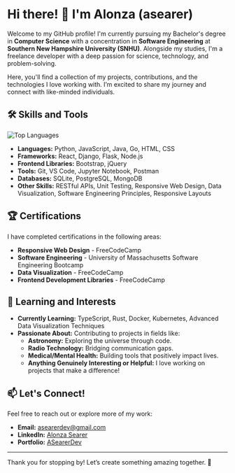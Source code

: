 # Hi there! 👋 I'm Alonza (asearer)

Welcome to my GitHub profile! I'm currently pursuing my Bachelor's degree in **Computer Science** with a concentration in **Software Engineering** at **Southern New Hampshire University (SNHU)**. Alongside my studies, I'm a freelance developer with a deep passion for science, technology, and problem-solving.

Here, you'll find a collection of my projects, contributions, and the technologies I love working with. I’m excited to share my journey and connect with like-minded individuals.

## 🛠 Skills and Tools
![Top Languages](https://github-readme-stats.vercel.app/api/top-langs/?username=asearer&repo=my-main-repo&layout=compact&theme=radical)

- **Languages:** Python, JavaScript, Java, Go, HTML, CSS
- **Frameworks:** React, Django, Flask, Node.js
- **Frontend Libraries:** Bootstrap, jQuery
- **Tools:** Git, VS Code, Jupyter Notebook, Postman
- **Databases:** SQLite, PostgreSQL, MongoDB
- **Other Skills:** RESTful APIs, Unit Testing, Responsive Web Design, Data Visualization, Software Engineering Principles, Responsive Layouts

## 🏆 Certifications
I have completed certifications in the following areas:
- **Responsive Web Design** - FreeCodeCamp
- **Software Engineering** - University of Massachusetts Software Engineering Bootcamp
- **Data Visualization** - FreeCodeCamp
- **Frontend Development Libraries** - FreeCodeCamp

## 🌱 Learning and Interests
- **Currently Learning:** TypeScript, Rust, Docker, Kubernetes, Advanced Data Visualization Techniques
- **Passionate About:** Contributing to projects in fields like:
  - **Astronomy:** Exploring the universe through code.
  - **Radio Technology:** Bridging communication gaps.
  - **Medical/Mental Health:** Building tools that positively impact lives.
  - **Anything Genuinely Interesting or Helpful:** I love working on projects that make a difference!

## 📫 Let's Connect!
Feel free to reach out or explore more of my work:
- **Email:** [asearerdev@gmail.com](mailto:asearerdev@gmail.com)
- **LinkedIn:** [Alonza Searer](https://linkedin.com/in/alonzasearer)
- **Portfolio:** [ASearerDev](https://asearerdev-portfolio.vercel.app/)

---

Thank you for stopping by! Let’s create something amazing together. 🚀
